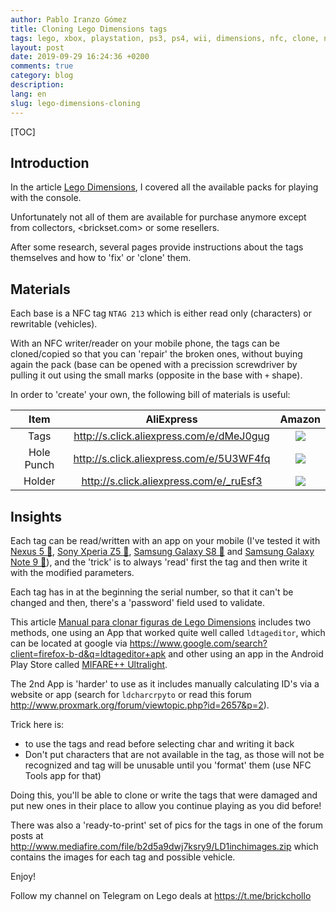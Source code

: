 ```yaml
---
author: Pablo Iranzo Gómez
title: Cloning Lego Dimensions tags
tags: lego, xbox, playstation, ps3, ps4, wii, dimensions, nfc, clone, ntag213
layout: post
date: 2019-09-29 16:24:36 +0200
comments: true
category: blog
description:
lang: en
slug: lego-dimensions-cloning
---
```

[TOC]

## Introduction

In the article [Lego Dimensions]({filename}2019-08-19-lego-dimensions.en.md), I covered all the available packs for playing with the console.

Unfortunately not all of them are available for purchase anymore except from collectors, <brickset.com> or some resellers.

After some research, several pages provide instructions about the tags themselves and how to 'fix' or 'clone' them.

## Materials

Each base is a NFC tag `NTAG 213` which is either read only (characters) or rewritable (vehicles).

With an NFC writer/reader on your mobile phone, the tags can be cloned/copied so that you can 'repair' the broken ones, without buying again the pack (base can be opened with a precission screwdriver by pulling it out using the small marks (opposite in the base with `+` shape).

In order to 'create' your own, the following bill of materials is useful:

|    Item    |                 AliExpress                 |                                               Amazon                                                |
| :--------: | :----------------------------------------: | :-------------------------------------------------------------------------------------------------: |
|    Tags    | <http://s.click.aliexpress.com/e/dMeJ0gug> |  [![]({static}imagen/dimensions/ntag213.png)](https://www.amazon.es/dp/B00NG4W3K2?tag=redken-21>)   |
| Hole Punch | <http://s.click.aliexpress.com/e/5U3WF4fq> | [![]({static}imagen/dimensions/holepuncher.png)](https://www.amazon.es/dp/B007QJC8WG?tag=redken-21) |
|   Holder   | <http://s.click.aliexpress.com/e/_ruEsf3>  | [![]({static}imagen/dimensions/coinholder.png)](https://www.amazon.es/dp/B07CNTTVF9?tag=redken-21)  |

## Insights

Each tag can be read/written with an app on your mobile (I've tested it with [Nexus 5 🛒](https://www.amazon.es/dp/B016B7INC2?tag=redken-21), [Sony Xperia Z5 🛒](https://www.amazon.es/dp/B013WSM36A?tag=redken-21), [Samsung Galaxy S8 🛒](https://www.amazon.es/dp/B06XXFHG6J?tag=redken-21) and [Samsung Galaxy Note 9 🛒](https://www.amazon.es/dp/B07FT169LZ?tag=redken-21)), and the 'trick' is to always 'read' first the tag and then write it with the modified parameters.

Each tag has in at the beginning the serial number, so that it can't be changed and then, there's a 'password' field used to validate.

This article [Manual para clonar figuras de Lego Dimensions](https://www.elotrolado.net/hilo_manual-para-clonar-figuras-de-lego-dimensions_2209995) includes two methods, one using an App that worked quite well called `ldtageditor`, which can be located at google via <https://www.google.com/search?client=firefox-b-d&q=ldtageditor+apk> and other using an app in the Android Play Store called [MIFARE++ Ultralight](https://play.google.com/store/apps/details?id=com.samsung.sprc.fileselector).

The 2nd App is 'harder' to use as it includes manually calculating ID's via a website or app (search for `ldcharcrpyto` or read this forum <http://www.proxmark.org/forum/viewtopic.php?id=2657&p=2>).

Trick here is:

- to use the tags and read before selecting char and writing it back
- Don't put characters that are not available in the tag, as those will not be recognized and tag will be unusable until you 'format' them (use NFC Tools app for that)

Doing this, you'll be able to clone or write the tags that were damaged and put new ones in their place to allow you continue playing as you did before!

There was also a 'ready-to-print' set of pics for the tags in one of the forum posts at <http://www.mediafire.com/file/b2d5a9dwj7ksry9/LD1inchimages.zip> which contains the images for each tag and possible vehicle.

Enjoy!

Follow my channel on Telegram on Lego deals at <https://t.me/brickchollo>

